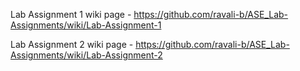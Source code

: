 Lab Assignment 1 wiki page - https://github.com/ravali-b/ASE_Lab-Assignments/wiki/Lab-Assignment-1

Lab Assignment 2 wiki page - https://github.com/ravali-b/ASE_Lab-Assignments/wiki/Lab-Assignment-2

